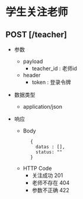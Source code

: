 # 学生关注老师

## POST [/teacher]

+ 参数
  + payload
    + teacher_id : 老师id
  + header
    + token : 登录令牌

+ 数据类型
  + application/json

+ 响应
  + Body
  ```
        {
          datas : [],
          status: ""
        }
  ```
  + HTTP Code
    + 关注成功 201
    + 老师不存在 404
    + 参数不正确 422
